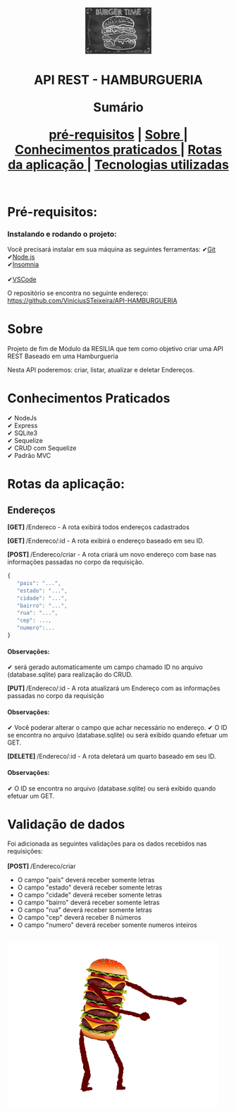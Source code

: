 <br />
<p align="center">
    <img src="./readme/hamburguer.jpg" alt="hamburguer" width="150">

  <h1 align="center">API REST - HAMBURGUERIA</h>
 <br/>
  <p align="center">Sumário<p align="center">
  <a href="#pré-requisitos">pré-requisitos</a> |
  <a href="#sobre"> Sobre </a> |
  <a href="#conhecimentos-praticados"> Conhecimentos praticados </a> |
  <a href="#rotas-da-aplicação"> Rotas da aplicação </a> |
  <a href="#tecnologias-utilizadas"> Tecnologias utilizadas </a>      
       <br />
    <br />
  </p>
</p>

# Pré-requisitos:

### Instalando e rodando o projeto:

Você precisará instalar em sua máquina as seguintes ferramentas:
✔[Git](https://git-scm.com) <br>
✔[Node.js](https://nodejs.org/en/) <br>
✔[Insomnia](https://insomnia.rest/download) <br>  
✔[VSCode](https://code.visualstudio.com/) <br>

O repositório se encontra no seguinte endereço: https://github.com/ViniciusSTeixeira/API-HAMBURGUERIA

# Sobre

Projeto de fim de Módulo da RESILIA que tem como objetivo criar uma API REST Baseado em uma Hamburgueria

Nesta API poderemos: criar, listar, atualizar e deletar Endereços.

# Conhecimentos Praticados

✔ NodeJs <br>
✔ Express <br>
✔ SQLite3 <br>
✔ Sequelize <br>
✔ CRUD com Sequelize <br>
✔ Padrão MVC

# Rotas da aplicação:

## Endereços

<b>[GET] </b> /Endereco - A rota exibirá todos endereços cadastrados<br>

<b>[GET] </b> /Endereco/:id - A rota exibirá o endereço baseado em seu ID.<br>

<b>[POST] </b> /Endereco/criar - A rota criará um novo endereço com base nas informações passadas no corpo da requisição.<br>

```javascript
{
   "pais": "...",
   "estado": "...",
   "cidade": "...",
   "bairro": "...",
   "rua": "...",
   "cep": ...,
   "numero":...
}
```

<h4>Observações:</h4>
 ✔ será gerado automaticamente um campo chamado ID no arquivo (database.sqlite) para realização do CRUD.

<b>[PUT] </b> /Endereco/:id - A rota atualizará um Endereço com as informações passadas no corpo da requisição<br>

<h4>Observações:</h4>
 ✔ Você poderar alterar o campo que achar necessário no endereço.
 ✔ O ID se encontra no arquivo (database.sqlite) ou será exibido quando efetuar um GET.

<b>[DELETE] </b> /Endereco/:id - A rota deletará um quarto baseado em seu ID.<br>

<h4>Observações:</h4>
 ✔ O ID se encontra no arquivo (database.sqlite) ou será exibido quando efetuar um GET.

# Validação de dados

Foi adicionada as seguintes validações para os dados recebidos nas requisições: <br><br>
<b>[POST] </b> /Endereco/criar <br>

- O campo "pais" deverá receber somente letras <br>
- O campo "estado" deverá receber somente letras<br>
- O campo "cidade" deverá receber somente letras<br>
- O campo "bairro" deverá receber somente letras<br>
- O campo "rua" deverá receber somente letras<br>
- O campo "cep" deverá receber 8 números<br>
- O campo "numero" deverá receber somente numeros inteiros<br><br>

<p><img src="./readme/burger-dance.gif" alt="hamburger-dance-Gif" width=""></p>
